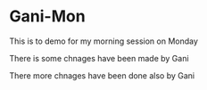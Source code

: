 # Gani-Mon
This is to demo for my morning session on Monday

There is some chnages have been made by Gani

There more chnages have been done also by Gani
